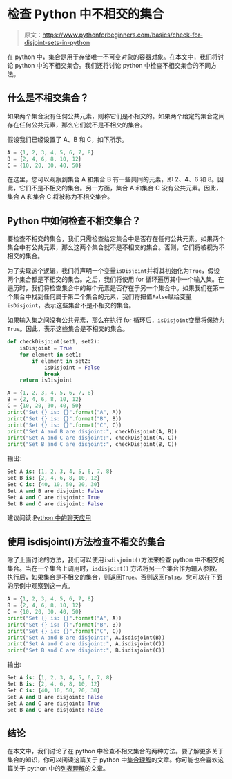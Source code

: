 # 检查 Python 中不相交的集合

> 原文：<https://www.pythonforbeginners.com/basics/check-for-disjoint-sets-in-python>

在 python 中，集合是用于存储唯一不可变对象的容器对象。在本文中，我们将讨论 python 中的不相交集合。我们还将讨论 python 中检查不相交集合的不同方法。

## 什么是不相交集合？

如果两个集合没有任何公共元素，则称它们是不相交的。如果两个给定的集合之间存在任何公共元素，那么它们就不是不相交的集合。

假设我们已经设置了 A、B 和 C，如下所示。

```py
A = {1, 2, 3, 4, 5, 6, 7, 8}
B = {2, 4, 6, 8, 10, 12}
C = {10, 20, 30, 40, 50}
```

在这里，您可以观察到集合 A 和集合 B 有一些共同的元素，即 2、4、6 和 8。因此，它们不是不相交的集合。另一方面，集合 A 和集合 C 没有公共元素。因此，集合 A 和集合 C 将被称为不相交集合。

## Python 中如何检查不相交集合？

要检查不相交的集合，我们只需检查给定集合中是否存在任何公共元素。如果两个集合中有公共元素，那么这两个集合就不是不相交的集合。否则，它们将被视为不相交的集合。

为了实现这个逻辑，我们将声明一个变量`isDisjoint`并将其初始化为`True`，假设两个集合都是不相交的集合。之后，我们将使用 for 循环遍历其中一个输入集。在遍历时，我们将检查集合中的每个元素是否存在于另一个集合中。如果我们在第一个集合中找到任何属于第二个集合的元素，我们将把值`False`赋给变量`isDisjoint`，表示这些集合不是不相交的集合。

如果输入集之间没有公共元素，那么在执行 for 循环后，`isDisjoint`变量将保持为`True`。因此，表示这些集合是不相交的集合。

```py
def checkDisjoint(set1, set2):
    isDisjoint = True
    for element in set1:
        if element in set2:
            isDisjoint = False
            break
    return isDisjoint

A = {1, 2, 3, 4, 5, 6, 7, 8}
B = {2, 4, 6, 8, 10, 12}
C = {10, 20, 30, 40, 50}
print("Set {} is: {}".format("A", A))
print("Set {} is: {}".format("B", B))
print("Set {} is: {}".format("C", C))
print("Set A and B are disjoint:", checkDisjoint(A, B))
print("Set A and C are disjoint:", checkDisjoint(A, C))
print("Set B and C are disjoint:", checkDisjoint(B, C))
```

输出:

```py
Set A is: {1, 2, 3, 4, 5, 6, 7, 8}
Set B is: {2, 4, 6, 8, 10, 12}
Set C is: {40, 10, 50, 20, 30}
Set A and B are disjoint: False
Set A and C are disjoint: True
Set B and C are disjoint: False
```

建议阅读:[Python 中的聊天应用](https://codinginfinite.com/python-chat-application-tutorial-source-code/)

## 使用 isdisjoint()方法检查不相交的集合

除了上面讨论的方法，我们可以使用`isdisjoint()`方法来检查 python 中不相交的集合。当在一个集合上调用时，`isdisjoint()` 方法将另一个集合作为输入参数。执行后，如果集合是不相交的集合，则返回`True`。否则返回`False`。您可以在下面的示例中观察到这一点。

```py
A = {1, 2, 3, 4, 5, 6, 7, 8}
B = {2, 4, 6, 8, 10, 12}
C = {10, 20, 30, 40, 50}
print("Set {} is: {}".format("A", A))
print("Set {} is: {}".format("B", B))
print("Set {} is: {}".format("C", C))
print("Set A and B are disjoint:", A.isdisjoint(B))
print("Set A and C are disjoint:", A.isdisjoint(C))
print("Set B and C are disjoint:", B.isdisjoint(C))
```

输出:

```py
Set A is: {1, 2, 3, 4, 5, 6, 7, 8}
Set B is: {2, 4, 6, 8, 10, 12}
Set C is: {40, 10, 50, 20, 30}
Set A and B are disjoint: False
Set A and C are disjoint: True
Set B and C are disjoint: False
```

## 结论

在本文中，我们讨论了在 python 中检查不相交集合的两种方法。要了解更多关于集合的知识，你可以阅读这篇关于 python 中[集合理解](https://www.pythonforbeginners.com/basics/set-comprehension-in-python)的文章。你可能也会喜欢这篇关于 python 中的[列表理解](https://www.pythonforbeginners.com/basics/list-comprehensions-in-python)的文章。